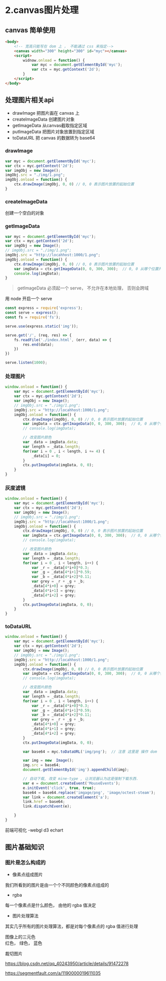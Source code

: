 # 2.canvas图片处理

## canvas 简单使用

```html
<body>
    <!-- 宽高只能写在 dom 上 ， 不能通过 css 来指定-->
    <canvas width="300" height="300" id="myc"></canvas>
    <script>
        widnow.onload = function() {
            var myc = document.getElementById('myc');
            var ctx = myc.getContext('2d');
        }
    </script>
</body>
```

## 处理图片相关api

* drawImage 把图片画在 canvas 上
* createImageData 创建图片对象
* getImageData 从canvas截取指定区域
* putImageData 把图片对象放置到指定区域
* toDataURL 把 canvas 的数据转为 base64

### drawImage

```js
var myc = document.getElementById('myc');
var ctx = myc.getContext('2d');
var imgObj = new Image();
imgObj.src = "./img/1.png";
imgObj.onload = function() {
    ctx.drawImage(imgObj, 0, 0) // 0, 0 表示图片放置的起始位置
}
```

### createImageData

创建一个空白的对象

### getImageData

```js
var myc = document.getElementById('myc');
var ctx = myc.getContext('2d');
var imgObj = new Image();
// imgObj.src = "./img/1.png";
imgObj.src = "http://locahhost:1000/1.png";
imgObj.onload = function() {
    ctx.drawImage(imgObj, 0, 0) // 0, 0 表示图片放置的起始位置
    var imgData = ctx.getImageData(0, 0, 300, 300);  // 0, 0 从哪个位置开始读数据， 300， 300 读多长多宽
    console.log(imgData);
}
```

> getImageData 必须起一个 serve， 不允许在本地处理， 否则会跨域

用 node 开启一个 serve

```js
const express = require('express');
const serve = express();
const fs = require('fs');

serve.use(express.static('img'));

serve.get('/', (req, res) => {
    fs.readFile('./index.html', (err, data) => {
        res.end(data);
    })
})

serve.listen(1000);
```

### 处理图片

```js
window.onload = function() {
    var myc = document.getElementById('myc');
    var ctx = myc.getContext('2d');
    var imgObj = new Image();
    // imgObj.src = "./img/1.png";
    imgObj.src = "http://locahhost:1000/1.png";
    imgObj.onload = function() {
        ctx.drawImage(imgObj, 0, 0) // 0, 0 表示图片放置的起始位置
        var imgData = ctx.getImageData(0, 0, 300, 300);  // 0, 0 从哪个位置开始读数据， 300， 300 读多长多宽
        // console.log(imgData);

        // 改变图片颜色
        var _data = imgData.data;
        var length = _data.length;
        for(var i = 0 , i < length, i += 4) {
            _data[i] = 0;
        }
        ctx.putImageData(imgData, 0, 0);
    }
}
```
### 灰度滤镜

```js
window.onload = function() {
    var myc = document.getElementById('myc');
    var ctx = myc.getContext('2d');
    var imgObj = new Image();
    // imgObj.src = "./img/1.png";
    imgObj.src = "http://locahhost:1000/1.png";
    imgObj.onload = function() {
        ctx.drawImage(imgObj, 0, 0) // 0, 0 表示图片放置的起始位置
        var imgData = ctx.getImageData(0, 0, 300, 300);  // 0, 0 从哪个位置开始读数据， 300， 300 读多长多宽
        // console.log(imgData);

        // 改变图片颜色
        var _data = imgData.data;
        var length = _data.length;
        for(var i = 0 , i < length, i++) {
            var _r = _data[4*i+0]*0.3;
            var _g = _data[4*i+1]*0.59;
            var _b = _data[4*i+2]*0.11;
            var grey = _r + _g + _b;
            _data[4*i+0] = grey;
            _data[4*i+1] = grey;
            _data[4*i+2] = grey;
        }
        ctx.putImageData(imgData, 0, 0);
    }
}
```

### toDataURL

```js
window.onload = function() {
    var myc = document.getElementById('myc');
    var ctx = myc.getContext('2d');
    var imgObj = new Image();
    // imgObj.src = "./img/1.png";
    imgObj.src = "http://locahhost:1000/1.png";
    imgObj.onload = function() {
        ctx.drawImage(imgObj, 0, 0) // 0, 0 表示图片放置的起始位置
        var imgData = ctx.getImageData(0, 0, 300, 300);  // 0, 0 从哪个位置开始读数据， 300， 300 读多长多宽
        // console.log(imgData);

        // 改变图片颜色
        var _data = imgData.data;
        var length = _data.length;
        for(var i = 0 , i < length, i++) {
            var _r = _data[4*i+0]*0.3;
            var _g = _data[4*i+1]*0.59;
            var _b = _data[4*i+2]*0.11;
            var grey = _r + _g + _b;
            _data[4*i+0] = grey;
            _data[4*i+1] = grey;
            _data[4*i+2] = grey;
        }
        ctx.putImageData(imgData, 0, 0);

        var base64 = myc.toDataURL('img/png');  // 注意 这里是 操作 dom

        var img = new  Image();
        img.src = base64;
        document.getElementById('img').appendChild(img);

        // 自动下载, 改变 mine-type , 让浏览器认为这是强制下载东西.
        var e = document.createEvent('MouseEvents');
        e.initEvent('click', true, true);
        base64 = base64.replace('imgage/png', 'image/octest-steam');
        var link = document.createElement('a');
        link.href = base64;
        link.dispatchEvent(e);

    }
}
```

前端可视化 -webgl d3 echart

## 图片基础知识

### 图片是怎么构成的

* 像素点组成图片

我们所看到的图片是由一个个不同颜色的像素点组成的

* rgba 

每一个像素点是什么颜色， 由他的 rgba 值决定

* 图片处理算法

其实几乎所有的图片处理算法，都是对每个像素点的 rgba 值进行处理

图像上的三元色 <br>
红色， 绿色， 蓝色


裁切图片

https://blog.csdn.net/qq_40243950/article/details/91472278

https://segmentfault.com/a/1190000019611035

